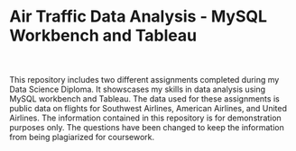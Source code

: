 # Air Traffic Data Analysis - MySQL Workbench and Tableau
</br></br>
This repository includes two different assignments completed during my Data Science Diploma. It showscases my skills in data analysis using MySQL workbench and Tableau. The data used for these assignments is public data on flights for Southwest Airlines, American Airlines, and United Airlines. The information contained in this repository is for demonstration purposes only. The questions have been changed to keep the information from being plagiarized for coursework.
